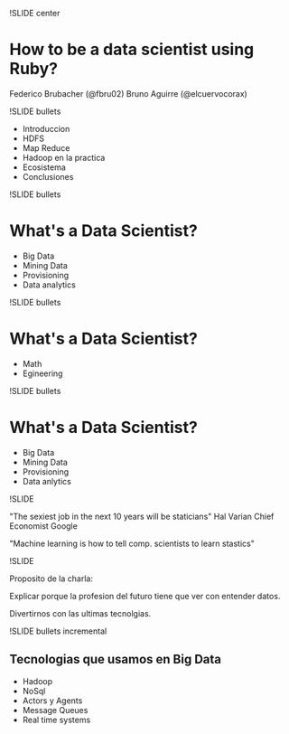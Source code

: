 !SLIDE center

# How to be a data scientist using Ruby?

Federico Brubacher (@fbru02)
Bruno Aguirre  (@elcuervocorax)

!SLIDE bullets

* Introduccion
* HDFS
* Map Reduce
* Hadoop en la practica
* Ecosistema
* Conclusiones

!SLIDE bullets

# What's a Data Scientist?

* Big Data
* Mining Data
* Provisioning
* Data analytics

!SLIDE bullets

# What's a Data Scientist?

* Math
* Egineering

!SLIDE bullets

# What's a Data Scientist?

* Big Data
* Mining Data
* Provisioning
* Data anlytics


!SLIDE

"The sexiest job in the next 10 years will be staticians"
Hal Varian Chief Economist Google

"Machine learning is how to tell comp. scientists to learn stastics"

!SLIDE

Proposito de la charla:

Explicar porque la profesion del futuro tiene que ver con entender
datos.

Divertirnos con las ultimas tecnolgias.

!SLIDE bullets incremental

## Tecnologias que usamos en Big Data

* Hadoop
* NoSql
* Actors y Agents
* Message Queues
* Real time systems
